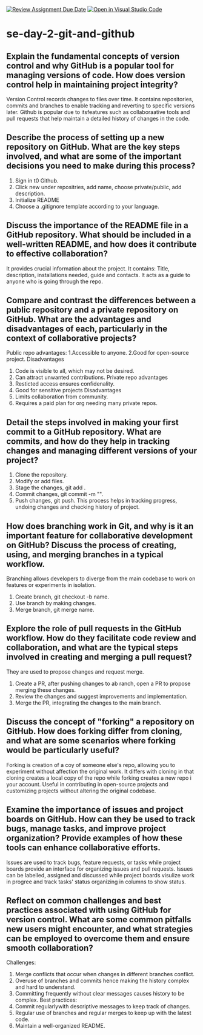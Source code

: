 [![Review Assignment Due Date](https://classroom.github.com/assets/deadline-readme-button-22041afd0340ce965d47ae6ef1cefeee28c7c493a6346c4f15d667ab976d596c.svg)](https://classroom.github.com/a/8wgCKhpZ)
[![Open in Visual Studio Code](https://classroom.github.com/assets/open-in-vscode-2e0aaae1b6195c2367325f4f02e2d04e9abb55f0b24a779b69b11b9e10269abc.svg)](https://classroom.github.com/online_ide?assignment_repo_id=15586331&assignment_repo_type=AssignmentRepo)
# se-day-2-git-and-github
## Explain the fundamental concepts of version control and why GitHub is a popular tool for managing versions of code. How does version control help in maintaining project integrity?
Version Control records changes to files over time. It contains repositories, commits and branches to enable tracking and reverting to specific versions later.
Github is popular due to itsfeatures such as collaboraative tools and pull requests that help maintain a detailed history of changes in the code.
## Describe the process of setting up a new repository on GitHub. What are the key steps involved, and what are some of the important decisions you need to make during this process?
1. Sign in t0 Github.
2. Click new under repositries, add name, choose private/public, add description.
3. Initialize README
4. Choose a .gitignore template according to your language.

## Discuss the importance of the README file in a GitHub repository. What should be included in a well-written README, and how does it contribute to effective collaboration?
It provides crucial information about the project.
It contains: Title, description, installations needed, guide and contacts.
It acts as a guide to anyone who is going through the repo.

## Compare and contrast the differences between a public repository and a private repository on GitHub. What are the advantages and disadvantages of each, particularly in the context of collaborative projects?
Public repo advantages:
1.Accessible to anyone.
2.Good for open-source project.
Disadvantages
1. Code is visible to all, which may not be desired.
2. Can attract unwanted contributions.
Private repo advantages
1. Resticted access ensures confidenality.
2. Good for sensitive projects
Disadvantages
1. Limits collaboration from community.
2. Requires a paid plan for org needing many private repos.

## Detail the steps involved in making your first commit to a GitHub repository. What are commits, and how do they help in tracking changes and managing different versions of your project?
1. Clone the repository.
2. Modify or add files.
3. Stage the changes, git add .
4. Commit changes, git commit -m "".
5. Push changes, git push.
This process helps in tracking progress, undoing changes and checking history of project.

## How does branching work in Git, and why is it an important feature for collaborative development on GitHub? Discuss the process of creating, using, and merging branches in a typical workflow.
Branching allows developers to diverge from the main codebase to work on features or experiments in isolation.
1. Create branch, git checkout -b name.
2. Use branch by making changes.
3. Merge branch, git merge name.

## Explore the role of pull requests in the GitHub workflow. How do they facilitate code review and collaboration, and what are the typical steps involved in creating and merging a pull request?
They are used to propose changes and request merge.
1. Create a PR, after pushing changes to ab ranch, open a PR to propose merging these changes.
2. Review the changes and suggest improvements and implementation.
3. Merge the PR, integrating the changes to the main branch.

## Discuss the concept of "forking" a repository on GitHub. How does forking differ from cloning, and what are some scenarios where forking would be particularly useful?
Forking is creation of a coy of someone else's repo, allowing you to experiment without affection the original work.
It differs with cloning in that cloning creates a local copy of the repo while forking creates a new repo i your account.
Useful in contributing in open-source projects and customizing projects without altering the original codebase.

## Examine the importance of issues and project boards on GitHub. How can they be used to track bugs, manage tasks, and improve project organization? Provide examples of how these tools can enhance collaborative efforts.
Issues are used to track bugs, feature requests, or tasks while project boards provide an interface for organizing issues and pull requests.
Issues can be labelled, assigned and discussed while project boards visulize work in progree and track tasks' status organizing in columns to show status.

## Reflect on common challenges and best practices associated with using GitHub for version control. What are some common pitfalls new users might encounter, and what strategies can be employed to overcome them and ensure smooth collaboration?
Challenges:
1. Merge conflicts that occur when changes in different branches conflict.
2. Overuse of branches and commits hence making the history complex and hard to understand.
3. Committing frequently without clear messages causes history to be complex.
Best practices:
1. Commit regularlywith descriptive messages to keep track of changes.
2. Regular use of branches and regular merges to keep up with the latest code.
3. Maintain a well-organized README.

